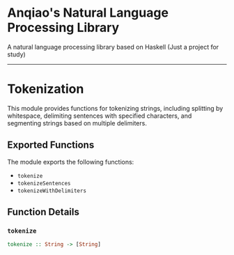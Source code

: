 # Anqiao's Natural Language Processing Library
A natural language processing library based on Haskell (Just a project for study)
<hr>

# Tokenization

This module provides functions for tokenizing strings, including splitting by whitespace, delimiting sentences with specified characters, and segmenting strings based on multiple delimiters.

## Exported Functions

The module exports the following functions:

- `tokenize`
- `tokenizeSentences`
- `tokenizeWithDelimiters`

## Function Details

### `tokenize`

```haskell
tokenize :: String -> [String]
```
